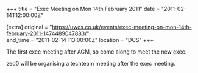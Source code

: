 +++
title = "Exec Meeting on Mon 14th February 2011"
date = "2011-02-14T12:00:00Z"

[extra]
original = "https://uwcs.co.uk/events/exec-meeting-on-mon-14th-february-2011-1474489047883/"    
end_time = "2011-02-14T13:00:00Z"
location = "DCS"
+++

The first exec meeting after AGM, so come along to meet the new exec.

zed0 will be organising a techteam meeting after the exec meeting.

